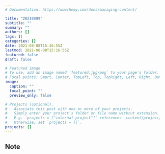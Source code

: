 ```yaml
---
# Documentation: https://wowchemy.com/docs/managing-content/

title: "20210809"
subtitle: ""
summary: ""
authors: []
tags: []
categories: []
date: 2021-08-08T15:16:55Z
lastmod: 2021-08-08T15:16:55Z
featured: false
draft: false

# Featured image
# To use, add an image named `featured.jpg/png` to your page's folder.
# Focal points: Smart, Center, TopLeft, Top, TopRight, Left, Right, BottomLeft, Bottom, BottomRight.
image:
  caption: ""
  focal_point: ""
  preview_only: false

# Projects (optional).
#   Associate this post with one or more of your projects.
#   Simply enter your project's folder or file name without extension.
#   E.g. `projects = ["internal-project"]` references `content/project/deep-learning/index.md`.
#   Otherwise, set `projects = []`.
projects: []
---
```


## Note

